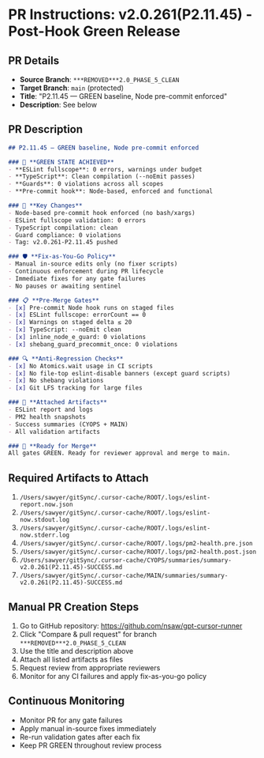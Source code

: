 # PR Instructions: v2.0.261(P2.11.45) - Post-Hook Green Release

## **PR Details**
- **Source Branch**: `***REMOVED***2.0_PHASE_5_CLEAN`
- **Target Branch**: `main` (protected)
- **Title**: "P2.11.45 — GREEN baseline, Node pre-commit enforced"
- **Description**: See below

## **PR Description**
```markdown
## P2.11.45 — GREEN baseline, Node pre-commit enforced

### 🎯 **GREEN STATE ACHIEVED**
- **ESLint fullscope**: 0 errors, warnings under budget
- **TypeScript**: Clean compilation (--noEmit passes)
- **Guards**: 0 violations across all scopes
- **Pre-commit hook**: Node-based, enforced and functional

### 🔧 **Key Changes**
- Node-based pre-commit hook enforced (no bash/xargs)
- ESLint fullscope validation: 0 errors
- TypeScript compilation: clean
- Guard compliance: 0 violations
- Tag: v2.0.261-P2.11.45 pushed

### 🛡️ **Fix-as-You-Go Policy**
- Manual in-source edits only (no fixer scripts)
- Continuous enforcement during PR lifecycle
- Immediate fixes for any gate failures
- No pauses or awaiting sentinel

### 📋 **Pre-Merge Gates**
- [x] Pre-commit Node hook runs on staged files
- [x] ESLint fullscope: errorCount == 0
- [x] Warnings on staged delta ≤ 20
- [x] TypeScript: --noEmit clean
- [x] inline_node_e_guard: 0 violations
- [x] shebang_guard_precommit_once: 0 violations

### 🔍 **Anti-Regression Checks**
- [x] No Atomics.wait usage in CI scripts
- [x] No file-top eslint-disable banners (except guard scripts)
- [x] No shebang violations
- [x] Git LFS tracking for large files

### 📎 **Attached Artifacts**
- ESLint report and logs
- PM2 health snapshots
- Success summaries (CYOPS + MAIN)
- All validation artifacts

### 🚀 **Ready for Merge**
All gates GREEN. Ready for reviewer approval and merge to main.
```

## **Required Artifacts to Attach**
1. `/Users/sawyer/gitSync/.cursor-cache/ROOT/.logs/eslint-report.now.json`
2. `/Users/sawyer/gitSync/.cursor-cache/ROOT/.logs/eslint-now.stdout.log`
3. `/Users/sawyer/gitSync/.cursor-cache/ROOT/.logs/eslint-now.stderr.log`
4. `/Users/sawyer/gitSync/.cursor-cache/ROOT/.logs/pm2-health.pre.json`
5. `/Users/sawyer/gitSync/.cursor-cache/ROOT/.logs/pm2-health.post.json`
6. `/Users/sawyer/gitSync/.cursor-cache/CYOPS/summaries/summary-v2.0.261(P2.11.45)-SUCCESS.md`
7. `/Users/sawyer/gitSync/.cursor-cache/MAIN/summaries/summary-v2.0.261(P2.11.45)-SUCCESS.md`

## **Manual PR Creation Steps**
1. Go to GitHub repository: https://github.com/nsaw/gpt-cursor-runner
2. Click "Compare & pull request" for branch `***REMOVED***2.0_PHASE_5_CLEAN`
3. Use the title and description above
4. Attach all listed artifacts as files
5. Request review from appropriate reviewers
6. Monitor for any CI failures and apply fix-as-you-go policy

## **Continuous Monitoring**
- Monitor PR for any gate failures
- Apply manual in-source fixes immediately
- Re-run validation gates after each fix
- Keep PR GREEN throughout review process
